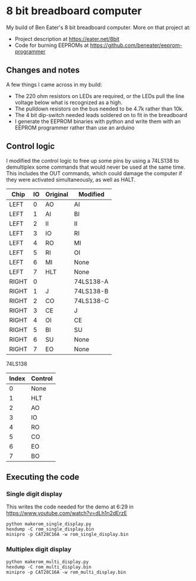 # 8 bit breadboard computer

My build of Ben Eater's 8 bit breadboard computer. More on that project at:

- Project description at https://eater.net/8bit
- Code for burning EEPROMs at https://github.com/beneater/eeprom-programmer

## Changes and notes

A few things I came across in my build:

- The 220 ohm resistors on LEDs are required, or the LEDs pull the line voltage below what is recognized as a high.
- The pulldown resistors on the bus needed to be 4.7k rather than 10k.
- The 4 bit dip-switch needed leads soldered on to fit in the breadboard
- I generate the EEPROM binaries with python and write them with an EEPROM programmer rather
  than use an arduino


## Control logic

I modified the control logic to free up some pins by using a 74LS138 to
demultiplex some commands that would never be used at the same time. This includes
the OUT commands, which could damage the computer if they were activated simultaneously,
as well as HALT.

| Chip  | IO | Original | Modified |
| ----- | -- | -------- | -------- |
| LEFT  |  0 | AO       |   AI         |
| LEFT  |  1 | AI       |   BI         |
| LEFT  |  2 | II       |   II         |
| LEFT  |  3 | IO       |   RI         |
| LEFT  |  4 | RO       |   MI         |
| LEFT  |  5 | RI       |   OI         |
| LEFT  |  6 | MI       |   None       |
| LEFT  |  7 | HLT      |   None       |
| RIGHT |  0 |          |   74LS138-A  |
| RIGHT |  1 | J        |   74LS138-B  |
| RIGHT |  2 | CO       |   74LS138-C  |
| RIGHT |  3 | CE       |   J        |
| RIGHT |  4 | OI       |   CE       |
| RIGHT |  5 | BI       |   SU       |
| RIGHT |  6 | SU       |   None     |
| RIGHT |  7 | EO       |   None     |


74LS138

| Index | Control |
| ----- | ------- |
| 0     | None    |
| 1     | HLT     |
| 2     | AO      |
| 3     | IO      |
| 4     | RO      |
| 5     | CO      |
| 6     | EO      |
| 7     | BO    |

## Executing the code

### Single digit display

This writes the code needed for the demo at 6:29 in https://www.youtube.com/watch?v=dLh1n2dErzE

    python makerom_single_display.py
    hexdump -C rom_single_display.bin
    minipro -p CAT28C16A -w rom_single_display.bin



### Multiplex digit display

    python makerom_multi_display.py
    hexdump -C rom_multi_display.bin
    minipro -p CAT28C16A -w rom_multi_display.bin
